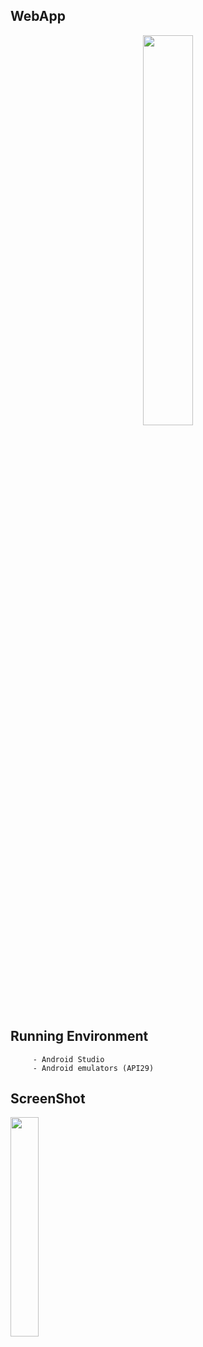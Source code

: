 ## WebApp

<p align="center">
<img src=https://user-images.githubusercontent.com/39665697/85203854-5351a480-b34b-11ea-8bf5-9519ea8beb52.jpg width="40%"/> 
</p>

## Running Environment 


```
     - Android Studio 
     - Android emulators (API29)
```
  
  
## ScreenShot


  <img src=https://user-images.githubusercontent.com/39665697/85204356-edffb280-b34e-11ea-86ea-5df342e4c458.JPG width="30%"/> 


